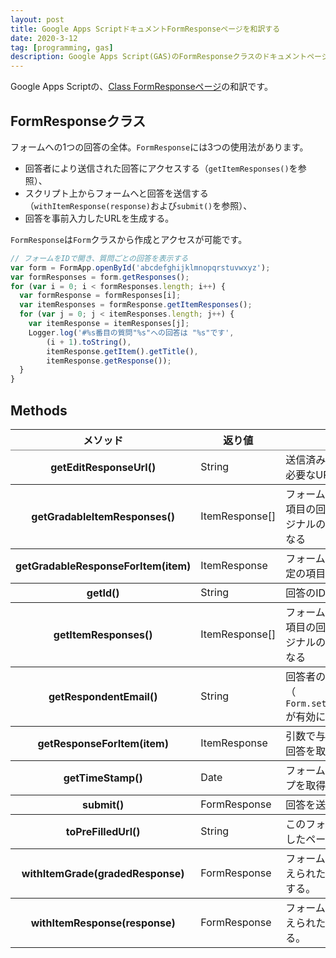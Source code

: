 ```yaml
---
layout: post
title: Google Apps ScriptドキュメントFormResponseページを和訳する
date: 2020-3-12
tag: [programming, gas]
description: Google Apps Script(GAS)のFormResponseクラスのドキュメントページの日本語訳です。
---
```

Google Apps Scriptの、[Class FormResponseページ](https://developers.google.com/apps-script/reference/forms/form-response)の和訳です。

## FormResponseクラス

フォームへの1つの回答の全体。<code>FormResponse</code>には3つの使用法があります。
- 回答者により送信された回答にアクセスする（<code>getItemResponses()</code>を参照）、
-  スクリプト上からフォームへと回答を送信する（<code>withItemResponse(response)</code>および<code>submit()</code>を参照）、
-  回答を事前入力したURLを生成する。

<code>FormResponse</code>は<code>Form</code>クラスから作成とアクセスが可能です。

```js
// フォームをIDで開き、質問ごとの回答を表示する
var form = FormApp.openById('abcdefghijklmnopqrstuvwxyz');
var formResponses = form.getResponses();
for (var i = 0; i < formResponses.length; i++) {
  var formResponse = formResponses[i];
  var itemResponses = formResponse.getItemResponses();
  for (var j = 0; j < itemResponses.length; j++) {
    var itemResponse = itemResponses[j];
    Logger.log('#%s番目の質問"%s"への回答は "%s"です',
        (i + 1).toString(),
        itemResponse.getItem().getTitle(),
        itemResponse.getResponse());
  }
}
```

## Methods

<table rules="rows">
  <thead>
    <tr>
      <th scope="col" class="method">メソッド</th>
      <th scope="col" class="return">返り値</th>
      <th scope="col" class="description">概説</th>
    </tr>
  </thead>
  <tbody>
    <tr>
      <th scope="row">getEditResponseUrl()</th>
      <td class="return">String</td>
      <td>送信済みの回答を編集するのに必要なURLを生成</td>
    </tr>
    <tr>
      <th scope="row">getGradableItemResponses()</th>
      <td class="return">ItemResponse[]</td>
      <td>フォーム回答内にあるすべての項目の回答を取得。順番はオリジナルのフォームにある通りになる</td>
    </tr>
    <tr>
      <th scope="row">getGradableResponseForItem(item)</th>
      <td class="return">ItemResponse</td>
      <td>フォームへの回答内にある、特定の項目への回答を取得</td>
    </tr>
    <tr>
      <th scope="row">getId()</th>
      <td class="return">String</td>
      <td>回答のIDを取得</td>
    </tr>
    <tr>
      <th scope="row">getItemResponses()</th>
      <td class="return">ItemResponse[]</td>
      <td>フォーム回答内にあるすべての項目の回答を取得。順番はオリジナルのフォームにある通りになる</td>
      <!-- QUESTION: 上のgetGradableItemResponsesと同じ？ -->
    </tr>
    <tr>
      <th scope="row">getRespondentEmail()</th>
      <td class="return">String</td>
      <td>回答者のメールアドレスを取得（ <code>Form.setCollectEmail(collect)</code>が有効になっている場合） </td>
    </tr>
    <tr>
      <th scope="row">getResponseForItem(item)</th>
      <td class="return">ItemResponse</td>
      <td>引数で与えられた項目に対する回答を取得</td>
    </tr>
    <tr>
      <th scope="row">getTimeStamp()</th>
      <td class="return">Date</td>
      <td>フォーム送信時のタイムスタンプを取得</td>
    </tr>
    <tr>
      <th scope="row">submit()</th>
      <td class="return">FormResponse</td>
      <td>回答を送信する</td>
    </tr>
    <tr>
      <th scope="row">toPreFilledUrl()</th>
      <td class="return">String</td>
      <td>このフォームの回答を事前入力したページの短縮URLを生成</td>
    </tr>
    <tr>
      <th scope="row">withItemGrade(gradedResponse)</th>
      <td class="return">FormResponse</td>
      <td>フォームへの回答に、引数で与えられた項目のグレードを追加する。</td>
    </tr>
    <tr>
      <th scope="row">withItemResponse(response)</th>
      <td class="return">FormResponse</td>
      <td>フォームへの回答に、引数で与えられた項目への回答を追加する。</td>
    </tr>
  </tbody>
</table>
